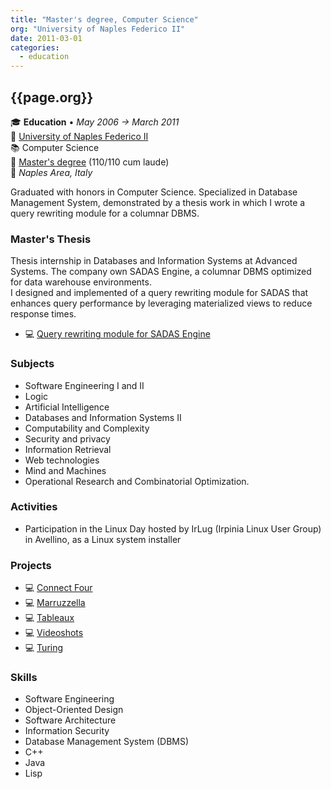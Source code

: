 ```yaml
---
title: "Master's degree, Computer Science"
org: "University of Naples Federico II"
date: 2011-03-01
categories:
  - education
---
```

## {{page.org}}

🎓 **Education** • _May 2006 → March 2011_  
🏫 [University of Naples Federico II](http://www.unina.it/)  
📚 Computer Science  
📜 [Master's degree](../20110323-master-degree.jpg) (110/110 cum laude)  
📍 _Naples Area, Italy_  

Graduated with honors in Computer Science. Specialized in Database Management System, demonstrated by a thesis work in which I wrote a query rewriting module for a columnar DBMS.


### Master's Thesis

Thesis internship in Databases and Information Systems at Advanced Systems. The company own SADAS Engine, a columnar DBMS optimized for data warehouse environments.  
I designed and implemented of a query rewriting module for SADAS that enhances query performance by leveraging materialized views to reduce response times.

- 💻 [Query rewriting module for SADAS Engine](/projects/query-rewriting-module-for-sadas-engine/overview/)


### Subjects

- Software Engineering I and II
- Logic
- Artificial Intelligence
- Databases and Information Systems II
- Computability and Complexity
- Security and privacy
- Information Retrieval
- Web technologies
- Mind and Machines
- Operational Research and Combinatorial Optimization.


### Activities

- Participation in the Linux Day hosted by IrLug (Irpinia Linux User Group) in Avellino, as a Linux system installer


### Projects

- 💻 [Connect Four](https://github.com/fsferrara/connect-four)
- 💻 [Marruzzella](https://github.com/fsferrara/maruzzella)
- 💻 [Tableaux](https://github.com/fsferrara/tableaux)
- 💻 [Videoshots](https://github.com/fsferrara/videoshots)
- 💻 [Turing](https://github.com/fsferrara/turing-machines)


### Skills

- Software Engineering
- Object-Oriented Design
- Software Architecture
- Information Security
- Database Management System (DBMS)
- C++
- Java
- Lisp

